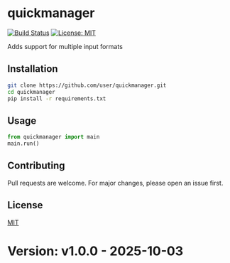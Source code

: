 # quickmanager

[![Build Status](https://img.shields.io/badge/build-passing-brightgreen.svg)]()
[![License: MIT](https://img.shields.io/badge/License-MIT-yellow.svg)]()

Adds support for multiple input formats

## Installation

```bash
git clone https://github.com/user/quickmanager.git
cd quickmanager
pip install -r requirements.txt
```

## Usage

```python
from quickmanager import main
main.run()
```

## Contributing

Pull requests are welcome. For major changes, please open an issue first.

## License

[MIT](LICENSE)
# Version: v1.0.0 - 2025-10-03
